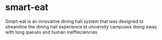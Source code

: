 # smart-eat
Smart-eat is an innovative dining hall system that was designed to streamline the dining hall experience at university campuses doing away with long queues and human ineffieciencies.
